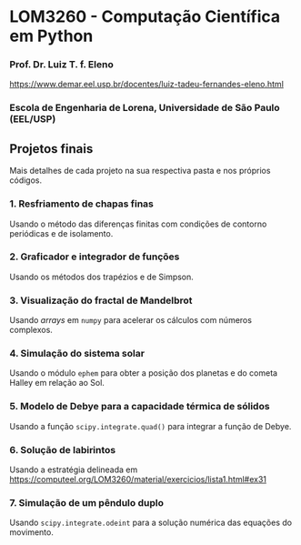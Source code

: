 # LOM3260 - Computação Científica em Python

### Prof. Dr. Luiz T. f. Eleno 

<https://www.demar.eel.usp.br/docentes/luiz-tadeu-fernandes-eleno.html>

### Escola de Engenharia de Lorena, Universidade de São Paulo (EEL/USP)

## Projetos finais

Mais detalhes de cada projeto na sua respectiva pasta e nos próprios códigos.

### 1. Resfriamento de chapas finas

Usando o método das diferenças finitas com condições de contorno periódicas e de isolamento.

### 2. Graficador e integrador de funções

Usando os métodos dos trapézios e de Simpson.

### 3. Visualização do fractal de Mandelbrot

Usando *arrays* em `numpy` para acelerar os cálculos com números complexos.

### 4. Simulação do sistema solar

Usando o módulo `ephem` para obter a posição dos planetas e do cometa Halley em relação ao Sol.

### 5. Modelo de Debye para a capacidade térmica de sólidos

Usando a função `scipy.integrate.quad()` para integrar a função de Debye.

### 6. Solução de labirintos

Usando a estratégia delineada em <https://computeel.org/LOM3260/material/exercicios/lista1.html#ex31>

### 7. Simulação de um pêndulo duplo

Usando `scipy.integrate.odeint` para a solução numérica das equações do movimento.
